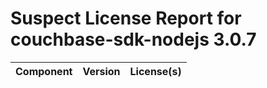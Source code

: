 
Suspect License Report for couchbase-sdk-nodejs 3.0.7
=====================================================

|Component|Version|License(s)|
| :--- | :--- | :--- |
